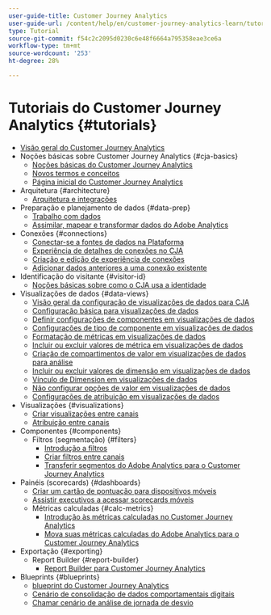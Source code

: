 ```yaml
---
user-guide-title: Customer Journey Analytics
user-guide-url: /content/help/en/customer-journey-analytics-learn/tutorials/overview.html
type: Tutorial
source-git-commit: f54c2c2095d0230c6e48f6664a795358eae3ce6a
workflow-type: tm+mt
source-wordcount: '253'
ht-degree: 28%

---
```



# Tutoriais do Customer Journey Analytics {#tutorials}

+ [Visão geral do Customer Journey Analytics](overview.md)
+ Noções básicas sobre Customer Journey Analytics {#cja-basics}
   + [Noções básicas do Customer Journey Analytics](cja-basics/understanding-customer-journey-analytics.md)
   + [Novos termos e conceitos](cja-basics/new-terms-and-concepts-in-cja.md)
   + [Página inicial do Customer Journey Analytics](cja-basics/customer-journey-analytics-landing-page.md)
+ Arquitetura {#architecture}
   + [Arquitetura e integrações](architecture/architecture-and-integrations-of-cja.md)
+ Preparação e planejamento de dados {#data-prep}
   + [Trabalho com dados](data-prep/working-with-data-in-cja.md)
   + [Assimilar, mapear e transformar dados do Adobe Analytics](data-prep/ingest-map-and-transform-adobe-analytics-data.md)
+ Conexões {#connections}
   + [Conectar-se a fontes de dados na Plataforma](connections/connecting-customer-journey-analytics-to-data-sources-in-platform.md)
   + [Experiência de detalhes de conexões no CJA](connections/connections-details-experience-in-cja.md)
   + [Criação e edição de experiência de conexões](connections/cja-connections-creation-and-edit-experience.md)
   + [Adicionar dados anteriores a uma conexão existente](connections/add-past-data-to-an-existing-connection-in-cja.md)
+ Identificação do visitante {#visitor-id}
   + [Noções básicas sobre como o CJA usa a identidade](visitor-id/understanding-how-customer-journey-analytics-uses-identity.md)
+ Visualizações de dados {#data-views}
   + [Visão geral da configuração de visualizações de dados para CJA](data-views/overview-of-configuring-data-views-for-cja.md)
   + [Configuração básica para visualizações de dados](data-views/basic-configuration-for-data-views.md)
   + [Definir configurações de componentes em visualizações de dados](data-views/configuring-component-settings-in-data-views.md)
   + [Configurações de tipo de componente em visualizações de dados](data-views/component-type-settings-in-data-views.md)
   + [Formatação de métricas em visualizações de dados](data-views/formatting-metrics-in-data-views.md)
   + [Incluir ou excluir valores de métrica em visualizações de dados](data-views/include-or-exclude-metric-values-in-data-views.md)
   + [Criação de compartimentos de valor em visualizações de dados para análise](data-views/creating-value-buckets-in-data-views-for-analysis.md)
   + [Incluir ou excluir valores de dimensão em visualizações de dados](data-views/include-or-exclude-dimension-values-in-data-views.md)
   + [Vínculo de Dimension em visualizações de dados](data-views/binding-dimensions-in-data-views.md)
   + [Não configurar opções de valor em visualizações de dados](data-views/configure-no-value-options-in-data-views.md)
   + [Configurações de atribuição em visualizações de dados](data-views/attribution-settings-in-data-views.md)
+ Visualizações {#visualizations}
   + [Criar visualizações entre canais](visualizations/creating-cross-channel-visualizations-in-customer-journey-analytics.md)
   + [Atribuição entre canais](visualizations/cross-channel-attribution-in-customer-journey-analytics.md)
+ Componentes {#components}
   + Filtros (segmentação) {#filters}
      + [Introdução a filtros](components/filters/introduction-to-filters-in-cja.md)
      + [Criar filtros entre canais](components/filters/creating-cross-channel-filters-in-customer-journey-analytics.md)
      + [Transferir segmentos do Adobe Analytics para o Customer Journey Analytics](components/filters/moving-adobe-analytics-segments-to-customer-journey-analytics.md)
+ Painéis (scorecards) {#dashboards}
   + [Criar um cartão de pontuação para dispositivos móveis](dashboards/create-a-mobile-scorecard.md)
   + [Assistir executivos a acessar scorecards móveis](dashboards/assist-executives-to-access-mobile-scorecards.md)
   + Métricas calculadas {#calc-metrics}
      + [Introdução às métricas calculadas no Customer Journey Analytics](components/calc-metrics/introduction-to-calculated-metrics-in-customer-journey-analytics.md)
      + [Mova suas métricas calculadas do Adobe Analytics para o Customer Journey Analytics](components/calc-metrics/moving-your-calculated-metrics-from-adobe-analytics-to-customer-journey-analytics.md)
+ Exportação {#exporting}
   + Report Builder {#report-builder}
      + [Report Builder para Customer Journey Analytics](exporting/report-builder/report-builder-for-customer-journey-analytics.md)
+ Blueprints {#blueprints}
   + [blueprint do Customer Journey Analytics](https://experienceleague.adobe.com/docs/blueprints-learn/architecture/customer-journey-analytics/overview.html?lang=pt-BR)
   + [Cenário de consolidação de dados comportamentais digitais](https://experienceleague.adobe.com/docs/blueprints-learn/architecture/customer-journey-analytics/digital-behavioral-data-consolidation.html?lang=pt-BR)
   + [Chamar cenário de análise de jornada de desvio](https://experienceleague.adobe.com/docs/blueprints-learn/architecture/customer-journey-analytics/call-deflect.html?lang=pt-BR#customer-journey-analytics)
